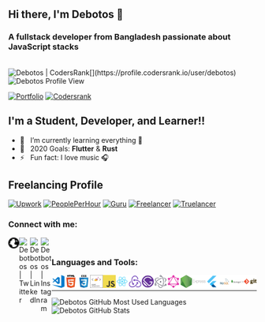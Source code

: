 ## Hi there, I'm Debotos 👋 
### A fullstack developer from Bangladesh passionate about JavaScript stacks
<br />
[<img align="left" alt="Debotos | CodersRank" src="https://cr-ss-service.azurewebsites.net/api/ScreenShot?widget=summary&username=debotos" />](https://profile.codersrank.io/user/debotos)
<br />
<img src="https://komarev.com/ghpvc/?username=debotos" alt="Debotos Profile View" />

[![Portfolio](https://img.shields.io/website?label=Portfolio&style=for-the-badge&url=http://debotos.com)](http://debotos.com)
[![Codersrank](https://img.shields.io/website?label=Codersrank&style=for-the-badge&url=https://profile.codersrank.io/user/debotos)][codersrank]

## I'm a Student, Developer, and Learner!!

- 🌱 &nbsp;&nbsp;I’m currently learning everything 🤣
- 🥅 &nbsp;&nbsp;2020 Goals: **Flutter** & **Rust**
- ⚡ &nbsp;&nbsp;Fun fact: I love music 🎧

## Freelancing Profile

[![Upwork](https://img.shields.io/website?label=Upwork.com&style=for-the-badge&logo=upwork&url=https://www.upwork.com/freelancers/~01c98e3b1f5f5d7da1)](https://www.upwork.com/freelancers/~01c98e3b1f5f5d7da1)
[![PeoplePerHour](https://img.shields.io/website?label=PeoplePerHour.com&style=for-the-badge&url=https://pph.me/debotos)](https://pph.me/debotos)
[![Guru](https://img.shields.io/website?label=Guru.com&style=for-the-badge&url=https://www.guru.com/freelancers/debotos-das)](https://www.guru.com/freelancers/debotos-das)
[![Freelancer](https://img.shields.io/website?label=Freelancer.com&style=for-the-badge&url=https://www.freelancer.com/u/debotosdas)](https://www.freelancer.com/u/debotosdas)
[![Truelancer](https://img.shields.io/website?label=Truelancer.com&style=for-the-badge&url=https://www.truelancer.com/freelancer/debotosdas)](https://www.truelancer.com/freelancer/debotosdas)

### Connect with me:

[<img align="left" alt="debotos.com" width="22px" src="https://raw.githubusercontent.com/iconic/open-iconic/master/svg/globe.svg" />][website]
[<img align="left" alt="Debotos | Twitter" width="22px" src="https://cdn.jsdelivr.net/npm/simple-icons@v3/icons/twitter.svg" />][twitter]
[<img align="left" alt="Debotos | LinkedIn" width="22px" src="https://cdn.jsdelivr.net/npm/simple-icons@v3/icons/linkedin.svg" />][linkedin]
[<img align="left" alt="Debotos | Instagram" width="22px" src="https://cdn.jsdelivr.net/npm/simple-icons@v3/icons/instagram.svg" />][instagram]

<br />

### Languages and Tools:

<img align="left" alt="Visual Studio Code" width="26px" src="https://raw.githubusercontent.com/github/explore/80688e429a7d4ef2fca1e82350fe8e3517d3494d/topics/visual-studio-code/visual-studio-code.png" />
<img align="left" alt="HTML5" width="26px" src="https://raw.githubusercontent.com/github/explore/80688e429a7d4ef2fca1e82350fe8e3517d3494d/topics/html/html.png" />
<img align="left" alt="CSS3" width="26px" src="https://raw.githubusercontent.com/github/explore/80688e429a7d4ef2fca1e82350fe8e3517d3494d/topics/css/css.png" />
<img align="left" alt="Styled Components" width="26px" src="https://raw.githubusercontent.com/github/explore/80688e429a7d4ef2fca1e82350fe8e3517d3494d/topics/styled-components/styled-components.png" />
<img align="left" alt="JavaScript" width="26px" src="https://raw.githubusercontent.com/github/explore/80688e429a7d4ef2fca1e82350fe8e3517d3494d/topics/javascript/javascript.png" />
<img align="left" alt="React" width="26px" src="https://raw.githubusercontent.com/github/explore/80688e429a7d4ef2fca1e82350fe8e3517d3494d/topics/react/react.png" />
<img align="left" alt="Redux" width="26px" src="https://raw.githubusercontent.com/github/explore/80688e429a7d4ef2fca1e82350fe8e3517d3494d/topics/redux/redux.png" />
<img align="left" alt="Gatsby" width="26px" src="https://raw.githubusercontent.com/github/explore/e94815998e4e0713912fed477a1f346ec04c3da2/topics/gatsby/gatsby.png" />
<img align="left" alt="Electron.js" width="26px" src="https://raw.githubusercontent.com/github/explore/80688e429a7d4ef2fca1e82350fe8e3517d3494d/topics/electron/electron.png" />
<img align="left" alt="GraphQL" width="26px" src="https://raw.githubusercontent.com/github/explore/80688e429a7d4ef2fca1e82350fe8e3517d3494d/topics/graphql/graphql.png" />
<img align="left" alt="Node.js" width="26px" src="https://raw.githubusercontent.com/github/explore/80688e429a7d4ef2fca1e82350fe8e3517d3494d/topics/nodejs/nodejs.png" />
<img align="left" alt="Express.js" width="26px" src="https://raw.githubusercontent.com/github/explore/80688e429a7d4ef2fca1e82350fe8e3517d3494d/topics/express/express.png" />
<img align="left" alt="Flutter" width="26px" src="https://raw.githubusercontent.com/github/explore/80688e429a7d4ef2fca1e82350fe8e3517d3494d/topics/flutter/flutter.png" />
<img align="left" alt="MySQL" width="26px" src="https://raw.githubusercontent.com/github/explore/80688e429a7d4ef2fca1e82350fe8e3517d3494d/topics/mysql/mysql.png" />
<img align="left" alt="MongoDB" width="26px" src="https://raw.githubusercontent.com/github/explore/80688e429a7d4ef2fca1e82350fe8e3517d3494d/topics/mongodb/mongodb.png" />
<img align="left" alt="Git" width="26px" src="https://raw.githubusercontent.com/github/explore/80688e429a7d4ef2fca1e82350fe8e3517d3494d/topics/git/git.png" />

<br />

---

![Debotos GitHub Most Used Languages](https://github-readme-stats.vercel.app/api/top-langs/?username=debotos&layout=compact&hide=html)\
![Debotos GitHub Stats](https://github-readme-stats.codestackr.vercel.app/api?username=debotos&show_icons=true)

[website]: http://debotos.com
[twitter]: https://twitter.com/debotos
[instagram]: https://www.instagram.com/_debotos_
[linkedin]: https://linkedin.com/in/debotos-das
[codersrank]: https://profile.codersrank.io/user/debotos
